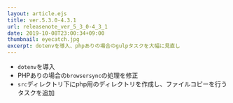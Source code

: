 ```yaml
---
layout: article.ejs
title: ver.5.3.0-4.3.1
url: releasenote_ver_5_3_0-4_3_1
date: 2019-10-08T23:00:34+09:00
thumbnail: eyecatch.jpg
excerpt: dotenvを導入、phpありの場合のgulpタスクを大幅に見直し
---
```


- `dotenv`を導入
- PHPありの場合の`browsersync`の処理を修正
- `src`ディレクトリ下にphp用のディレクトリを作成し、ファイルコピーを行うタスクを追加
